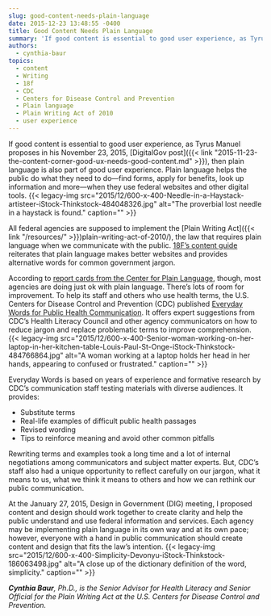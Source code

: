 ```yaml
---
slug: good-content-needs-plain-language
date: 2015-12-23 13:48:55 -0400
title: Good Content Needs Plain Language
summary: 'If good content is essential to good user experience, as Tyrus Manuel proposes in his November 23, 2015, DigitalGov post, then plain language is also part of good user experience. Plain language helps the public do what they need to do&mdash;find forms, apply for benefits, look up information and more&mdash;when they use federal websites and other'
authors:
  - cynthia-baur
topics:
  - content
  - Writing
  - 18f
  - CDC
  - Centers for Disease Control and Prevention
  - Plain language
  - Plain Writing Act of 2010
  - user experience
---
```


If good content is essential to good user experience, as Tyrus Manuel proposes in his November 23, 2015, [DigitalGov post]({{< link "2015-11-23-the-content-corner-good-ux-needs-good-content.md" >}}), then plain language is also part of good user experience. Plain language helps the public do what they need to do—find forms, apply for benefits, look up information and more—when they use federal websites and other digital tools. {{< legacy-img src="2015/12/600-x-400-Needle-in-a-Haystack-artisteer-iStock-Thinkstock-484048326.jpg" alt="The proverbial lost needle in a haystack is found." caption="" >}} 

All federal agencies are supposed to implement the [Plain Writing Act]({{< link "/resources/" >}})plain-writing-act-of-2010/), the law that requires plain language when we communicate with the public. [18F’s content guide](https://pages.18f.gov/content-guide/plain-language/) reiterates that plain language makes better websites and provides alternative words for common government jargon.

According to [report cards from the Center for Plain Language](http://centerforplainlanguage.org/report-cards/), though, most agencies are doing just ok with plain language. There’s lots of room for improvement. To help its staff and others who use health terms, the U.S. Centers for Disease Control and Prevention (CDC) published [Everyday Words for Public Health Communication](http://www.cdc.gov/healthliteracy/developmaterials/plainlanguage.html). It offers expert suggestions from CDC’s Health Literacy Council and other agency communicators on how to reduce jargon and replace problematic terms to improve comprehension. {{< legacy-img src="2015/12/600-x-400-Senior-woman-working-on-her-laptop-in-her-kitchen-table-Louis-Paul-St-Onge-iStock-Thinkstock-484766864.jpg" alt="A woman working at a laptop holds her head in her hands, appearing to confused or frustrated." caption="" >}} 

Everyday Words is based on years of experience and formative research by CDC’s communication staff testing materials with diverse audiences. It provides:

  * Substitute terms
  * Real-life examples of difficult public health passages
  * Revised wording
  * Tips to reinforce meaning and avoid other common pitfalls

Rewriting terms and examples took a long time and a lot of internal negotiations among communicators and subject matter experts. But, CDC’s staff also had a unique opportunity to reflect carefully on our jargon, what it means to us, what we think it means to others and how we can rethink our public communication.

At the January 27, 2015, Design in Government (DIG) meeting, I proposed content and design should work together to create clarity and help the public understand and use federal information and services. Each agency may be implementing plain language in its own way and at its own pace; however, everyone with a hand in public communication should create content and design that fits the law&#8217;s intention. {{< legacy-img src="2015/12/600-x-400-Simplicity-Devonyu-iStock-Thinkstock-186063498.jpg" alt="A close up of the dictionary definition of the word, simplicity." caption="" >}} 

_**Cynthia Baur**, Ph.D., is the Senior Advisor for Health Literacy and Senior Official for the Plain Writing Act at the U.S. Centers for Disease Control and Prevention._